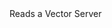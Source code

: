 <function name="ReadBitVec3Coord" parent="bf_read" type="classfunc">
	<description>
		Reads a <page>Vector</page>
	</description>
	<realm>Server</realm>
	<rets>
		<ret name="value" type="Vector"></ret>
	</rets>
</function>